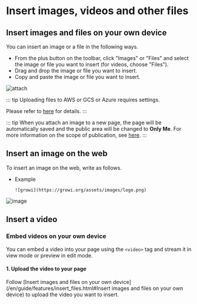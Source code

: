 # Insert images, videos and other files

## Insert images and files on your own device

You can insert an image or a file in the following ways.

- From the plus button on the toolbar, click "Images" or "Files" and select the image or file you want to insert (for videos, choose "Files").
- Drag and drop the image or file you want to insert.
- Copy and paste the image or file you want to insert.

<img :src="$withBase('/assets/images/en/attach.png')" alt="attach">

<ContextualBlock context="docs-growi-org">

::: tip
Uploading files to AWS or GCS or Azure requires settings.

Please refer to [here](/en/admin-guide/admin-cookbook/attachment.html) for details.
:::

</ContextualBlock>

::: tip
When you attach an image to a new page, the page will be automatically saved and the public area will be changed to **Only Me**. For more information on the scope of publication, see [here](/en/guide/features/authority.html).
:::

## Insert an image on the web

To insert an image on the web, write as follows.

- Example

  ```
  ![growi](https://growi.org/assets/images/logo.png)
  ```

<img :src="$withBase('/assets/images/en/add_image.png')" alt="image">

## Insert a video

### Embed videos on your own device

You can embed a video into your page using the `<video>` tag and stream it in view mode or preview in edit mode.

#### 1. Upload the video to your page

Follow [Insert images and files on your own device](/en/guide/features/insert_files.html#Insert images and files on your own device) to upload the video you want to insert.
